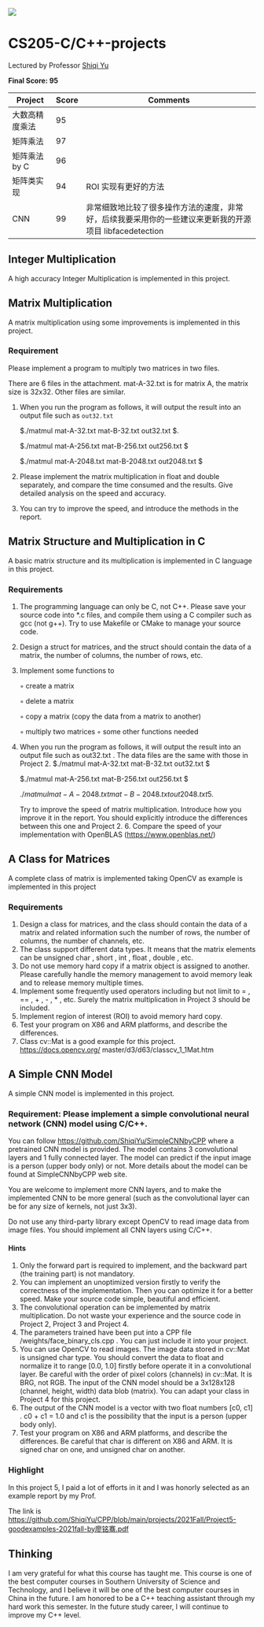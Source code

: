 ![](https://img.shields.io/apm/l/vim-mode)

# CS205-C/C++-projects

Lectured by Professor [Shiqi Yu](https://faculty.sustech.edu.cn/yusq/en/)

**Final Score: 95**

| Project       | Score | Comments                                                     |
| ------------- | ----- | ------------------------------------------------------------ |
| 大数高精度乘法    | 95    |                                                              |
| 矩阵乘法      | 97    |                                                              |
| 矩阵乘法 by C | 96    |                                                              |
| 矩阵类实现    | 94    | ROI 实现有更好的方法                                         |
| CNN           | 99    | 非常细致地比较了很多操作方法的速度，非常好，后续我要采用你的一些建议来更新我的开源项目 libfacedetection |



## Integer Multiplication

A high accuracy Integer Multiplication is implemented in this project.

## Matrix Multiplication

A matrix multiplication using some improvements is implemented in this project.

### Requirement

Please implement a program to multiply two matrices in two files. 

There are 6 files in the attachment. mat-A-32.txt is for matrix A, the matrix size is 32x32. Other files are similar. 

1. When you run the program as follows, it will output the result into an output file such as `out32.txt`  

   $./matmul mat-A-32.txt mat-B-32.txt out32.txt $.

   $./matmul mat-A-256.txt mat-B-256.txt out256.txt $

   $./matmul mat-A-2048.txt mat-B-2048.txt out2048.txt $

2. Please implement the matrix multiplication in float and double separately, and compare the time consumed and the results. Give detailed analysis on the speed and accuracy. 

3. You can try to improve the speed, and introduce the methods in the report.

## Matrix Structure and Multiplication in C

A basic matrix structure and its multiplication is implemented in C language in this project.

### Requirements 

1. The programming language can only be C, not C++. Please save your source code into *.c files, and compile them using a C compiler such as gcc (not g++). Try to use Makefile or CMake to manage your source code. 

2. Design a struct for matrices, and the struct should contain the data of a matrix, the number of columns, the number of rows, etc. 

3. Implement some functions to 

   ◦ create a matrix 

   ◦ delete a matrix 

   ◦ copy a matrix (copy the data from a matrix to another) 

   ◦ multiply two matrices ◦ some other functions needed 

4. When you run the program as follows, it will output the result into an output file such as out32.txt . The data files are the same with those in Project 2. $./matmul mat-A-32.txt mat-B-32.txt out32.txt $

   $./matmul mat-A-256.txt mat-B-256.txt out256.txt $

   $./matmul mat-A-2048.txt mat-B-2048.txt out2048.txt 5.$ 

   Try to improve the speed of matrix multiplication. Introduce how you improve it in the report. You should explicitly introduce the differences between this one and Project 2. 6. Compare the speed of your implementation with OpenBLAS (https://www.openblas.net/)

## A Class for Matrices

A  complete class of matrix is implemented taking OpenCV as example is implemented in this project

### Requirements 

1. Design a class for matrices, and the class should contain the data of a matrix and related information such the number of rows, the number of columns, the number of channels, etc.
2. The class support different data types. It means that the matrix elements can be unsigned char , short , int , float , double , etc. 
3. Do not use memory hard copy if a matrix object is assigned to another. Please carefully handle the memory management to avoid memory leak and to release memory multiple times. 
4. Implement some frequently used operators including but not limit to = , == , + , - , * , etc. Surely the matrix multiplication in Project 3 should be included.
5. Implement region of interest (ROI) to avoid memory hard copy. 
6. Test your program on X86 and ARM platforms, and describe the differences. 
7. Class cv::Mat is a good example for this project. https://docs.opencv.org/ master/d3/d63/classcv_1_1Mat.htm

## A Simple CNN Model

A simple CNN model is implemented in this project.

### Requirement: Please implement a simple convolutional neural network (CNN) model using C/C++. 

You can follow https://github.com/ShiqiYu/SimpleCNNbyCPP where a pretrained CNN model is provided. The model contains 3 convolutional layers and 1 fully connected layer. The model can predict if the input image is a person (upper body only) or not. More details about the model can be found at SimpleCNNbyCPP web site. 

You are welcome to implement more CNN layers, and to make the implemented CNN to be more general (such as the convolutional layer can be for any size of kernels, not just 3x3). 

Do not use any third-party library except OpenCV to read image data from image files. You should implement all CNN layers using C/C++. 

#### Hints

1. Only the forward part is required to implement, and the backward part (the training part) is not mandatory. 
2. You can implement an unoptimized version firstly to verify the correctness of the implementation. Then you can optimize it for a better speed. Make your source code simple, beautiful and efficient. 
3.  The convolutional operation can be implemented by matrix multiplication. Do not waste your experience and the source code in Project 2, Project 3 and Project 4. 
4. The parameters trained have been put into a CPP file /weights/face_binary_cls.cpp . You can just include it into your project. 
5. You can use OpenCV to read images. The image data stored in cv::Mat is unsigned char type. You should convert the data to float and normalize it to range [0.0, 1.0] firstly before operate it in a convolutional layer. Be careful with the order of pixel colors (channels) in cv::Mat. It is BRG, not RGB. The input of the CNN model should be a 3x128x128 (channel, height, width) data blob (matrix). You can adapt your class in Project 4 for this project. 
6. The output of the CNN model is a vector with two float numbers [c0, c1] . c0 + c1 = 1.0 and c1 is the possibility that the input is a person (upper body only). 
7. Test your program on X86 and ARM platforms, and describe the differences. Be careful that char is different on X86 and ARM. It is signed char on one, and unsigned char on another. 



### Highlight

In this project 5, I paid a lot of efforts in it and I was honorly selected as an example report by my Prof.

The link is https://github.com/ShiqiYu/CPP/blob/main/projects/2021Fall/Project5-goodexamples-2021fall-by廖铭骞.pdf

## Thinking 

I am very grateful for what this course has taught me. This course is one of the best computer courses in Southern University of Science and Technology, and I believe it will be one of the best computer courses in China in the future. I am honored to be a C++ teaching assistant through my hard work this semester. In the future study career, I will continue to improve my C++ level.
